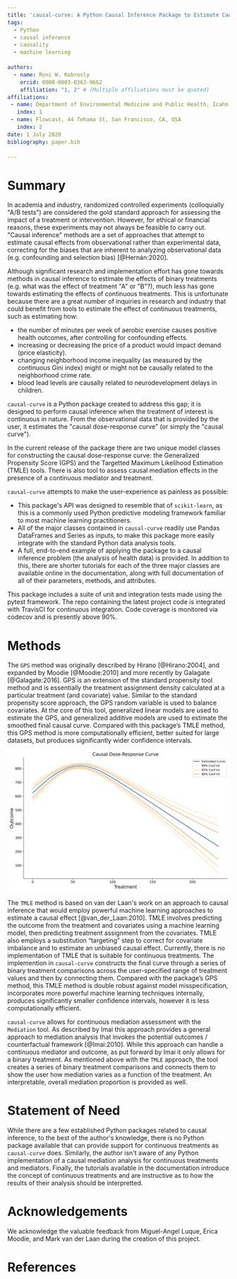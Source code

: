 ```yaml
---
title: 'causal-curve: A Python Causal Inference Package to Estimate Causal Dose-Response Curves'
tags:
  - Python
  - causal inference
  - causality
  - machine learning

authors:
  - name: Roni W. Kobrosly
    orcid: 0000-0003-0363-9662
    affiliation: "1, 2" # (Multiple affiliations must be quoted)
affiliations:
 - name: Department of Environmental Medicine and Public Health, Icahn School of Medicine at Mount Sinai, New York, NY, USA
   index: 1
 - name: Flowcast, 44 Tehama St, San Francisco, CA, USA
   index: 2
date: 1 July 2020
bibliography: paper.bib

---
```


# Summary

In academia and industry, randomized controlled experiments (colloquially "A/B tests")
are considered the gold standard approach for assessing the impact of a treatment or intervention.
However, for ethical or financial reasons, these experiments may not always be feasible to carry out.
"Causal inference" methods are a set of approaches that attempt to estimate causal effects
from observational rather than experimental data, correcting for the biases that are inherent
to analyzing observational data (e.g. confounding and selection bias) [@Hernán:2020].

Although significant research and implementation effort has gone towards methods in
causal inference to estimate the effects of binary treatments (e.g. what was the effect of
treatment "A" or "B"?), much less has gone towards estimating the effects of continuous treatments.
This is unfortunate because there are a great number of inquiries in research
and industry that could benefit from tools to estimate the effect of
continuous treatments, such as estimating how:

- the number of minutes per week of aerobic exercise causes positive health outcomes,
after controlling for confounding effects.
- increasing or decreasing the price of a product would impact demand (price elasticity).
- changing neighborhood income inequality (as measured by the continuous Gini index)
might or might not be causally related to the neighborhood crime rate.
- blood lead levels are causally related to neurodevelopment delays in children.

`causal-curve` is a Python package created to address this gap; it is designed to perform
causal inference when the treatment of interest is continuous in nature.
From the observational data that is provided by the user, it estimates the
"causal dose-response curve" (or simply the "causal curve").

In the current release of the package there are two unique model classes for
constructing the causal dose-response curve: the Generalized Propensity Score (GPS) and the
Targetted Maximum Likelihood Estimation (TMLE) tools. There is also tool
to assess causal mediation effects in the presence of a continuous mediator and treatment.

`causal-curve` attempts to make the user-experience as painless as possible:

- This package's API was designed to resemble that of `scikit-learn`, as this is a commonly
used Python predictive modeling framework familiar to most machine learning practitioners.
- All of the major classes contained in `causal-curve` readily use Pandas DataFrames and Series as
inputs, to make this package more easily integrate with the standard Python data analysis tools.
- A full, end-to-end example of applying the package to a causal inference problem (the analysis of health data)
is provided. In addition to this, there are shorter tutorials for each of the three major classes are available online in the documentation, along with full documentation of all of their parameters, methods, and attributes.

This package includes a suite of unit and integration tests made using the pytest framework. The
repo containing the latest project code is integrated with TravisCI for continuous integration. Code
coverage is monitored via codecov and is presently above 90%.


# Methods

The `GPS` method was originally described by Hirano [@Hirano:2004],
and expanded by Moodie [@Moodie:2010] and more recently by Galagate [@Galagate:2016]. GPS is
an extension of the standard propensity tool method and is essentially the treatment assignment density calculated
at a particular treatment (and covariate) value. Similar to the standard propensity score approach,
the GPS random variable is used to balance covariates. At the core of this tool, generalized linear
models are used to estimate the GPS, and generalized additive models are used to estimate the smoothed
final causal curve. Compared with this package’s TMLE method, this GPS method is more
computationally efficient, better suited for large datasets, but produces significantly wider confidence intervals.


![Example of a causal curve generated by the GPS tool.\label{fig:example}](welcome_plot.png)


The `TMLE` method is based on van der Laan's work on an approach to causal inference that would
employ powerful machine learning approaches to estimate a causal effect [@van_der_Laan:2010].
TMLE involves predicting the outcome from the treatment and covariates using a machine learning model,
then predicting treatment assignment from the covariates. TMLE also employs a substitution “targeting”
step to correct for covariate imbalance and to estimate an unbiased causal effect.
Currently, there is no implementation of TMLE that is suitable for continuous treatments. The
implemention in `causal-curve` constructs the final curve through a series of binary treatment comparisons
across the user-specified range of treatment values and then by connecting them.
Compared with the package’s GPS method, this TMLE method is double robust
against model misspecification, incorporates more powerful machine learning techniques internally, produces significantly
smaller confidence intervals, however it is less computationally efficient.

`causal-curve` allows for continuous mediation assessment with the `Mediation` tool. As described
by Imai this approach provides a general approach to mediation analysis that invokes the potential
outcomes / counterfactual framework [@Imai:2010]. While this approach can handle a
continuous mediator and outcome, as put forward by Imai it only allows for a binary treatment. As
mentioned above with the `TMLE` approach, the tool creates a series of binary treatment comparisons
and connects them to show the user how mediation varies as a function of the treatment. An interpretable,
overall mediation proportion is provided as well.


# Statement of Need

While there are a few established Python packages related to causal inference, to the best of
the author's knowledge, there is no Python package available that can provide support for
continuous treatments as `causal-curve` does. Similarly, the author isn't aware of any Python
implementation of a causal mediation analysis for continuous treatments and mediators. Finally,
the tutorials available in the documentation introduce the concept of continuous treatments
and are instructive as to how the results of their analysis should be interpretted.


# Acknowledgements

We acknowledge the valuable feedback from Miguel-Angel Luque, Erica Moodie, and Mark van der Laan
during the creation of this project.


# References
